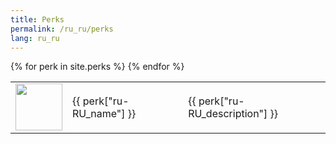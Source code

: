 ```yaml
---
title: Perks
permalink: /ru_ru/perks
lang: ru_ru
---
```

<table>
{% for perk in site.perks %}

<tr>
        <td width = '75' height='75'>
            <img width = '75' height = '75' src = '{{site.baseurl}}{{ perk.image }}' />
        </td>
        <td>{{ perk["ru-RU_name"] }}</td>
        <td>{{ perk["ru-RU_description"] }}</td>
    </tr>
{% endfor %}
</table>

